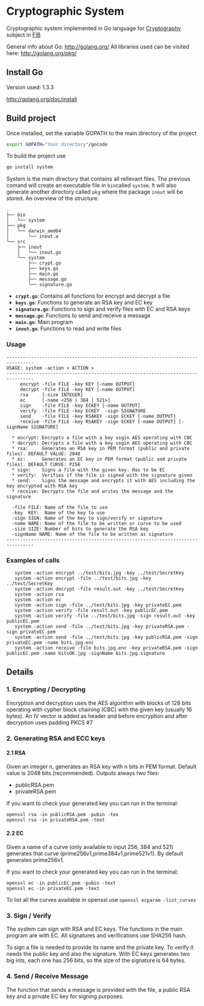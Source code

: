 Cryptographic System
==================================

Cryptographic system implemented in Go language for [Cryptography](http://www.fib.upc.edu/fib/estudiar-enginyeria-informatica/assignatures/C.html) subject in [FIB](http://www.fib.upc.edu/fib.html)

General info about Go: http://golang.org/
All libraries used can be visited here: http://golang.org/pkg/

## Install Go ##

Version used: 1.3.3

http://golang.org/doc/install


## Build project ##

Once installed, set the variable GOPATH to the main directory of the project
```bash
export GOPATH="Your directory"/gocode
```

To build the project use

```bash
go install system
```

System is the main directory that contains all rellevant files. The previous comand will create an
executable file in `bin`called `system`. It will also generate another directory called `pkg` 
where the package `inout` will be stored. An overview of the structure:

```
.
├── bin
│   └── system
├── pkg
│   └── darwin_amd64
│       └── inout.a
└── src
    ├── inout
    │   └── inout.go
    └── system
        ├── crypt.go
        ├── keys.go
        ├── main.go
        ├── message.go
        └── signature.go
```
* __`crypt.go`__: Contains all functions for encrypt and decrypt a file
* __`keys.go`__: Functions to generate an RSA key and EC key
* __`signature.go`__: Functions to sign and verify files with EC and RSA keys
* __`message.go`__: Functions to send and receive a message
* __`main.go`__: Main program
* __`inout.go`__: Functions to read and write files


### Usage ###
```
--------------------------------------------------------------------------------
USAGE: system -action < ACTION >
--------------------------------------------------------------------------------
     encrypt -file FILE -key KEY [-name OUTPUT]
     decrypt -file FILE -key KEY [-name OUTPUT]
     rsa     [-size INTEGER]
     ec      [-name <256 | 384 | 521>]
     sign    -file FILE -key ECKEY [-name OUTPUT]
     verify  -file FILE -key ECKEY  -sign SIGNATURE
     send    -file FILE -key RSAKEY -sign ECKEY [-name OUTPUT]
     receive -file FILE -key RSAKEY -sign ECKEY [-name OUTPUT] [-signName SIGNATURE]

  * encrypt: Encrypts a file with a key usgin AES operating with CBC
  * decrypt: Decrypts a file with a key usgin AES operating with CBC
  * rsa:     Generates an RSA key in PEM format (public and private files). DEFAULT VALUE: 2048
  * ec:      Generates an EC key in PEM format (public and private files). DEFAULT CURVE: P256
  * sign:    Signs a file with the given key. Has to be EC
  * verify:  Verifies if the file is signed with the signature given
  * send:    Signs the message and encrypts it with AES including the key encrypted with RSA key
  * receive: Decrypts the file and writes the message and the signature

  -file FILE: Name of the file to use
  -key  KEY:  Name of the key to use
  -sign SIGN: Name of the key to sign/verify or signature
  -name NAME: Name of the file to be written or curve to be used
  -size SIZE: Number of bits to generate the RSA key
  -signName NAME: Name of the file to be written as signature
--------------------------------------------------------------------------------
```

### Examples of calls ###

```
   system -action encrypt ../test/bits.jpg -key ../test/SecretKey 
   system -action encrypt -file ../test/bits.jpg -key ../test/SecretKey 
   system -action decrypt -file result.out -key ../test/SecretKey 
   system -action rsa
   system -action ec
   system -action sign -file ../test/bits.jpg -key privateEC.pem 
   system -action verify -file result.out -key publicEC.pem 
   system -action verify -file ../test/bits.jpg -sign result.out -key publicEC.pem 
   system -action send -file ../test/bits.jpg -key privateRSA.pem -sign privateEC.pem 
   system -action send -file ../test/bits.jpg -key publicRSA.pem -sign privateEC.pem -name bits.jpg.enc
   system -action receive -file bits.jpg.enc -key privateRSA.pem -sign publicEC.pem -name bitsOK.jpg -signName bits.jpg.signature
```

## Details ##
### 1. Encrypting / Decrypting ###
Encryption and decryption uses the AES algorithm with blocks of 128 bits operating with
cypher block chaining (CBC) with the given key (usually 16 bytes). An IV vector is added 
as header and before encryption and after decryption uses padding PKCS #7

### 2. Generating RSA and ECC keys ###

#### 2.1 RSA ####
Given an integer n, generates an RSA key with n bits in PEM format. Default value is 2048 bits (recommended).
Outputs always two files:
   - publicRSA.pem
   - privateRSA.pem

If you want to check your generated key you can run in the terminal:

```
openssl rsa -in publicRSA.pem -pubin -tex
openssl rsa -in privateRSA.pem -text
```

#### 2.2 EC ####
Given a name of a curve (only available to input 256, 384 and 521) generates that 
curve (prime256v1,prime384v1,prime521v1). By default generates prime256v1.

If you want to check your generated key you can run in the terminal:
```
openssl ec -in publicEC.pem -pubin -text
openssl ec -in privateEC.pem -text
```

To list all the curves available in openssl use
```openssl ecparam -list_curves```

### 3. Sign / Verify ###
The system can sign with RSA and EC keys. The functions in the main program are with EC. 
All signatures and verifications use SHA256 hash.

To sign a file is needed to provide its name and the private key. To verify it needs the public
key and also the signature. With EC keys generates two big ints, each one has 256 bits, so the 
size of the signature is 64 bytes.

### 4. Send / Receive Message ###
The function that sends a message is provided with the file, a public RSA key and a private EC
key for signing purposes. 




